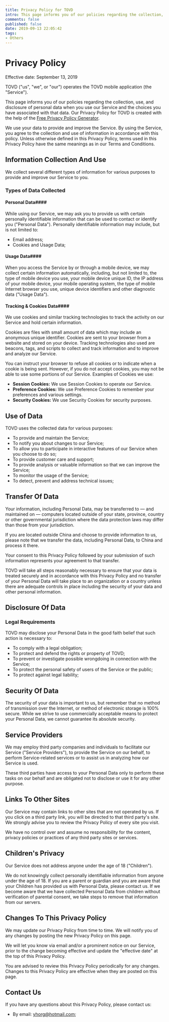 ```yaml
---
title: Privacy Policy for TOVD
intro: This page informs you of our policies regarding the collection, use, and disclosure of personal data when you use our Service and the choices you have associated with that data. Our Privacy Policy for TOVD is created with the help of the Free Privacy Policy Generator.
comments: false
published: false
date: 2019-09-13 22:05:42
tags:
- Others
---
```


# Privacy Policy

Effective date: September 13, 2019


TOVD ("us", "we", or "our") operates the TOVD mobile application (the "Service").

This page informs you of our policies regarding the collection, use, and disclosure of personal data when you use our Service and the choices you have associated with that data. Our Privacy Policy for TOVD is created with the help of the [Free Privacy Policy Generator](https://www.freeprivacypolicy.com/free-privacy-policy-generator.php).

We use your data to provide and improve the Service. By using the Service, you agree to the collection and use of information in accordance with this policy. Unless otherwise defined in this Privacy Policy, terms used in this Privacy Policy have the same meanings as in our Terms and Conditions.


## Information Collection And Use

We collect several different types of information for various purposes to provide and improve our Service to you.

### Types of Data Collected

#### Personal Data#### 

While using our Service, we may ask you to provide us with certain personally identifiable information that can be used to contact or identify you ("Personal Data"). Personally identifiable information may include, but is not limited to:

* Email address;
* Cookies and Usage Data;

#### Usage Data#### 

When you access the Service by or through a mobile device, we may collect certain information automatically, including, but not limited to, the type of mobile device you use, your mobile device unique ID, the IP address of your mobile device, your mobile operating system, the type of mobile Internet browser you use, unique device identifiers and other diagnostic data ("Usage Data").

#### Tracking & Cookies Data#### 
We use cookies and similar tracking technologies to track the activity on our Service and hold certain information.

Cookies are files with small amount of data which may include an anonymous unique identifier. Cookies are sent to your browser from a website and stored on your device. Tracking technologies also used are beacons, tags, and scripts to collect and track information and to improve and analyze our Service.

You can instruct your browser to refuse all cookies or to indicate when a cookie is being sent. However, if you do not accept cookies, you may not be able to use some portions of our Service.
Examples of Cookies we use:

* **Session Cookies:** We use Session Cookies to operate our Service.
* **Preference Cookies:** We use Preference Cookies to remember your preferences and various settings.
* **Security Cookies:** We use Security Cookies for security purposes.

## Use of Data
    
TOVD uses the collected data for various purposes:    

* To provide and maintain the Service;
* To notify you about changes to our Service;
* To allow you to participate in interactive features of our Service when you choose to do so;
* To provide customer care and support;
* To provide analysis or valuable information so that we can improve the Service;
* To monitor the usage of the Service;
* To detect, prevent and address technical issues;


## Transfer Of Data

Your information, including Personal Data, may be transferred to — and maintained on — computers located outside of your state, province, country or other governmental jurisdiction where the data protection laws may differ than those from your jurisdiction.

If you are located outside China and choose to provide information to us, please note that we transfer the data, including Personal Data, to China and process it there.

Your consent to this Privacy Policy followed by your submission of such information represents your agreement to that transfer.

TOVD will take all steps reasonably necessary to ensure that your data is treated securely and in accordance with this Privacy Policy and no transfer of your Personal Data will take place to an organization or a country unless there are adequate controls in place including the security of your data and other personal information.

## Disclosure Of Data

### Legal Requirements

TOVD may disclose your Personal Data in the good faith belief that such action is necessary to:

* To comply with a legal obligation;
* To protect and defend the rights or property of TOVD;
* To prevent or investigate possible wrongdoing in connection with the Service;
* To protect the personal safety of users of the Service or the public;
* To protect against legal liability;

## Security Of Data

The security of your data is important to us, but remember that no method of transmission over the Internet, or method of electronic storage is 100% secure. While we strive to use commercially acceptable means to protect your Personal Data, we cannot guarantee its absolute security.

## Service Providers

We may employ third party companies and individuals to facilitate our Service ("Service Providers"), to provide the Service on our behalf, to perform Service-related services or to assist us in analyzing how our Service is used.

These third parties have access to your Personal Data only to perform these tasks on our behalf and are obligated not to disclose or use it for any other purpose.


## Links To Other Sites

Our Service may contain links to other sites that are not operated by us. If you click on a third party link, you will be directed to that third party's site. We strongly advise you to review the Privacy Policy of every site you visit.

We have no control over and assume no responsibility for the content, privacy policies or practices of any third party sites or services.

## Children's Privacy

Our Service does not address anyone under the age of 18 ("Children").

We do not knowingly collect personally identifiable information from anyone under the age of 18. If you are a parent or guardian and you are aware that your Children has provided us with Personal Data, please contact us. If we become aware that we have collected Personal Data from children without verification of parental consent, we take steps to remove that information from our servers.

## Changes To This Privacy Policy

We may update our Privacy Policy from time to time. We will notify you of any changes by posting the new Privacy Policy on this page.

We will let you know via email and/or a prominent notice on our Service, prior to the change becoming effective and update the "effective date" at the top of this Privacy Policy.

You are advised to review this Privacy Policy periodically for any changes. Changes to this Privacy Policy are effective when they are posted on this page.


## Contact Us
If you have any questions about this Privacy Policy, please contact us:

* By email: yhorg@hotmail.com;
